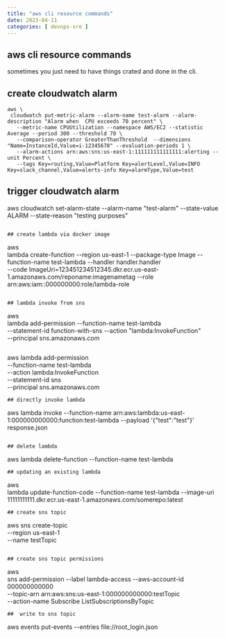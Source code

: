 ```yaml
---
title: "aws cli resource commands"
date: 2023-04-11
categories: [ devops-sre ]
---
```

## aws cli resource commands  
sometimes you just need to have things crated and done in the cli.

## create cloudwatch alarm  
```
aws \
 cloudwatch put-metric-alarm --alarm-name test-alarm --alarm-description "Alarm when  CPU exceeds 70 percent" \
   --metric-name CPUUtilization --namespace AWS/EC2 --statistic Average --period 300 --threshold 70 \
   --comparison-operator GreaterThanThreshold  --dimensions "Name=InstanceId,Value=i-12345678" --evaluation-periods 1 \
   --alarm-actions arn:aws:sns:us-east-1:111111111111111:alerting --unit Percent \
   --tags Key=routing,Value=Platform Key=alertLevel,Value=INFO Key=slack_channel,Value=alerts-info Key=alarmType,Value=test
``` 

## trigger cloudwatch alarm
aws cloudwatch set-alarm-state --alarm-name "test-alarm" --state-value ALARM --state-reason "testing purposes" 
```

## create lambda via docker image  
```
aws \
lambda create-function --region us-east-1 --package-type Image --function-name test-lambda --handler handler.handler \
 --code ImageUri=123451234512345.dkr.ecr.us-east-1.amazonaws.com/reponame:imagenametag --role arn:aws:iam::000000000:role/lambda-role
```

## lambda invoke from sns
```
aws \
lambda add-permission --function-name test-lambda \
--statement-id function-with-sns --action "lambda:InvokeFunction" \
--principal sns.amazonaws.com 
```
```
aws lambda add-permission \
    --function-name test-lambda \
    --action lambda:InvokeFunction \
    --statement-id sns \
    --principal sns.amazonaws.com
```
## directly invoke lambda
```
aws lambda invoke --function-name arn:aws:lambda:us-east-1:000000000000:function:test-lambda --payload '{"test":"test"}' response.json
```

## delete lambda
```
aws lambda delete-function --function-name test-lambda
```
## updating an existing lambda 
```
aws \
lambda update-function-code --function-name test-lambda --image-uri 11111111111.dkr.ecr.us-east-1.amazonaws.com/somerepo:latest 

```
## create sns topic  
``` 
aws sns create-topic \
  --region us-east-1 \
  --name testTopic 

```

## create sns topic permissions 
```
aws \
sns add-permission --label lambda-access --aws-account-id 000000000000 \
--topic-arn arn:aws:sns:us-east-1:000000000000:testTopic \
--action-name Subscribe ListSubscriptionsByTopic
```
##  write to sns topic
```
aws events put-events --entries file://root_login.json 
```